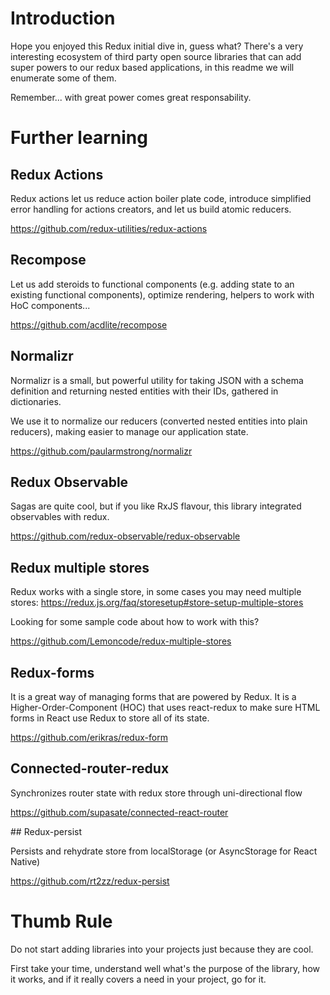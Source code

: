 # Introduction

Hope you enjoyed this Redux initial dive in, guess what? There's a very interesting ecosystem of third party open source libraries that can add super powers to our redux 
based applications, in this readme we will enumerate some of them.

Remember... with great power comes great responsability.

# Further learning

## Redux Actions

Redux actions let us reduce action boiler plate code, introduce simplified error handling
for actions creators, and let us build atomic reducers.

https://github.com/redux-utilities/redux-actions

## Recompose

Let us add steroids to functional components (e.g. adding state to an existing functional
components), optimize rendering, helpers to work with HoC components...

https://github.com/acdlite/recompose

## Normalizr

Normalizr is a small, but powerful utility for taking JSON with a schema definition and returning nested entities with their IDs, gathered in dictionaries.

We use it to normalize our reducers (converted nested entities into plain reducers), making
easier to manage our application state.

https://github.com/paularmstrong/normalizr

## Redux Observable

Sagas are quite cool, but if you like RxJS flavour, this library integrated 
observables with redux.

https://github.com/redux-observable/redux-observable

## Redux multiple stores

Redux works with a single store, in some  cases you may need multiple stores:
https://redux.js.org/faq/storesetup#store-setup-multiple-stores

Looking for some sample code about how to work with this?

https://github.com/Lemoncode/redux-multiple-stores

## Redux-forms

It is a great way of managing forms that are powered by Redux. It is a Higher-Order-Component (HOC) that uses react-redux to make sure HTML forms in React use Redux to store all of its state.

https://github.com/erikras/redux-form

## Connected-router-redux

Synchronizes router state with redux store through uni-directional flow

https://github.com/supasate/connected-react-router

## Redux-persist

Persists and rehydrate store from localStorage (or AsyncStorage for React Native)

https://github.com/rt2zz/redux-persist

# Thumb Rule

Do not start adding libraries into your projects just because they are cool.

First take your time, understand well what's the purpose of the library, how it 
works, and if it really covers a need in your project, go for it.